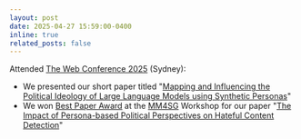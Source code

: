 ```yaml
---
layout: post
date: 2025-04-27 15:59:00-0400
inline: true
related_posts: false
---
```


Attended [The Web Conference 2025](https://www2025.thewebconf.org/) (Sydney): <br>
- We presented our short paper titled "[Mapping and Influencing the Political Ideology of Large Language Models using Synthetic Personas](https://arxiv.org/abs/2412.14843)"
- We won <u>Best Paper Award</u> at the [MM4SG](https://sites.google.com/view/mm4sg-webconf25) Workshop for our paper "[The Impact of Persona-based Political Perspectives on Hateful Content Detection](https://arxiv.org/abs/2502.00385)"